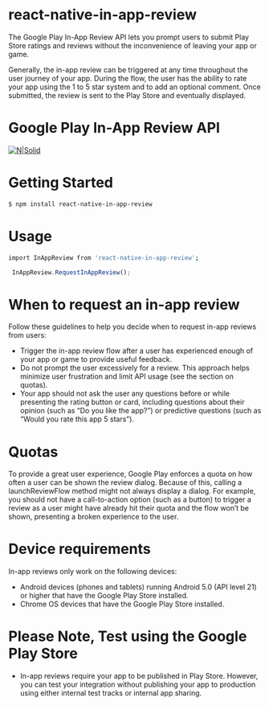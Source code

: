 # react-native-in-app-review
The Google Play In-App Review API lets you prompt users to submit Play Store ratings and reviews without the inconvenience of leaving your app or game.

Generally, the in-app review can be triggered at any time throughout the user journey of your app. During the flow, the user has the ability to rate your app using the 1 to 5 star system and to add an optional comment. Once submitted, the review is sent to the Play Store and eventually displayed.

# Google Play In-App Review API
[![N|Solid](https://developer.android.com/images/google/play/in-app-review/iar-flow.jpg)](https://developer.android.com/guide/playcore/in-app-review)

# Getting Started
```sh
$ npm install react-native-in-app-review
```
# Usage 
```sh
import InAppReview from 'react-native-in-app-review';
```

```javascript
 InAppReview.RequestInAppReview();
```

# When to request an in-app review

 Follow these guidelines to help you decide when to request in-app reviews from users:

* Trigger the in-app review flow after a user has experienced enough of your app or game to provide useful feedback.
* Do not prompt the user excessively for a review. This approach helps minimize user frustration and limit API usage (see the section on quotas).
* Your app should not ask the user any questions before or while presenting the rating button or card, including questions about their opinion (such as “Do you like the app?”) or predictive questions (such as “Would you rate this app 5 stars”).

# Quotas
To provide a great user experience, Google Play enforces a quota on how often a user can be shown the review dialog. Because of this, calling a launchReviewFlow method might not always display a dialog. For example, you should not have a call-to-action option (such as a button) to trigger a review as a user might have already hit their quota and the flow won’t be shown, presenting a broken experience to the user.

# Device requirements
In-app reviews only work on the following devices:

* Android devices (phones and tablets) running Android 5.0 (API level 21) or higher that have the Google Play Store installed.
* Chrome OS devices that have the Google Play Store installed.

# Please Note, Test using the Google Play Store
* In-app reviews require your app to be published in Play Store. However, you can test your integration without publishing your app to production using either internal test tracks or internal app sharing.
